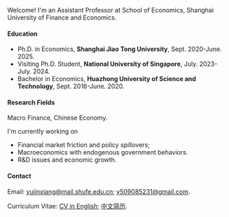 Welcome! I'm an Assistant Professor at School of Economics, Shanghai University of Finance and Economics. 

#### Education
* Ph.D. in Economics, **Shanghai Jiao Tong University**, Sept. 2020-June. 2025.
* Visiting Ph.D. Student, **National University of Singapore**, July. 2023-July. 2024.
* Bachelor in Economics, **Huazhong University of Science and Technology**,  Sept. 2016-June. 2020.
 
#### Research Fields
Macro Finance, Chinese Economy.

I'm currently working on
* Financial market friction and policy spillovers; 
* Macroeconomics with endogenous government behaviors.
* R&D issues and economic growth. 

#### Contact<p id="contact-info"></p>

Email: [yujinxiang@mail.shufe.edu.cn](mailto:yujinxiang@mail.shufe.edu.cn); [y509085231@gmail.com](mailto:y509085231@gmail.com).

Curriculum Vitae:   [CV in English](https://yjx-econ.github.io/mypage/static/assets/CV_Jinxiang_Yu.pdf); [中文简历](https://yjx-econ.github.io/mypage/static/assets/CV_Jinxiang_Yu_CN.pdf).


